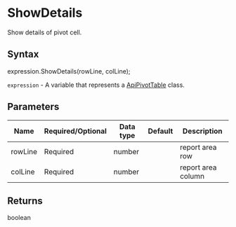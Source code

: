 # ShowDetails

Show details of pivot cell.

## Syntax

expression.ShowDetails(rowLine, colLine);

`expression` - A variable that represents a [ApiPivotTable](../ApiPivotTable.md) class.

## Parameters

| **Name** | **Required/Optional** | **Data type** | **Default** | **Description** |
| ------------- | ------------- | ------------- | ------------- | ------------- |
| rowLine | Required | number |  | report area row |
| colLine | Required | number |  | report area column |

## Returns

boolean